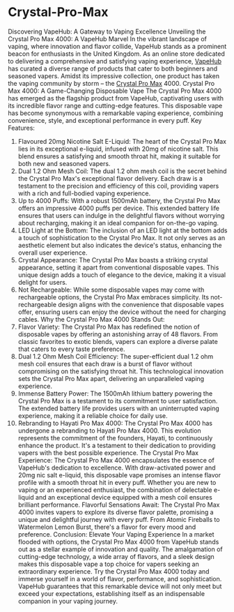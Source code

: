 # Crystal-Pro-Max
Discovering VapeHub: A Gateway to Vaping Excellence
Unveiling the Crystal Pro Max 4000: A VapeHub Marvel
In the vibrant landscape of vaping, where innovation and flavor collide, VapeHub stands as a prominent beacon for enthusiasts in the United Kingdom. As an online store dedicated to delivering a comprehensive and satisfying vaping experience, <a href="https://www.vapehub.co.uk/">VapeHub</a> has curated a diverse range of products that cater to both beginners and seasoned vapers. Amidst its impressive collection, one product has taken the vaping community by storm – the <a href="https://www.vapehub.co.uk/crystal-pro-max-4000/">Crystal Pro Max</a> 4000.
Crystal Pro Max 4000: A Game-Changing Disposable Vape
The Crystal Pro Max 4000 has emerged as the flagship product from VapeHub, captivating users with its incredible flavor range and cutting-edge features. This disposable vape has become synonymous with a remarkable vaping experience, combining convenience, style, and exceptional performance in every puff.
Key Features:
1. Flavoured 20mg Nicotine Salt E-Liquid:
The heart of the Crystal Pro Max lies in its exceptional e-liquid, infused with 20mg of nicotine salt. This blend ensures a satisfying and smooth throat hit, making it suitable for both new and seasoned vapers.
2. Dual 1.2 Ohm Mesh Coil:
The dual 1.2 ohm mesh coil is the secret behind the Crystal Pro Max's exceptional flavor delivery. Each draw is a testament to the precision and efficiency of this coil, providing vapers with a rich and full-bodied vaping experience.
3. Up to 4000 Puffs:
With a robust 1500mAh battery, the Crystal Pro Max offers an impressive 4000 puffs per device. This extended battery life ensures that users can indulge in the delightful flavors without worrying about recharging, making it an ideal companion for on-the-go vaping.
4. LED Light at the Bottom:
The inclusion of an LED light at the bottom adds a touch of sophistication to the Crystal Pro Max. It not only serves as an aesthetic element but also indicates the device's status, enhancing the overall user experience.
5. Crystal Appearance:
The Crystal Pro Max boasts a striking crystal appearance, setting it apart from conventional disposable vapes. This unique design adds a touch of elegance to the device, making it a visual delight for users.
6. Not Rechargeable:
While some disposable vapes may come with rechargeable options, the Crystal Pro Max embraces simplicity. Its not-rechargeable design aligns with the convenience that disposable vapes offer, ensuring users can enjoy the device without the need for charging cables.
Why the Crystal Pro Max 4000 Stands Out:
1. Flavor Variety:
The Crystal Pro Max has redefined the notion of disposable vapes by offering an astonishing array of 48 flavors. From classic favorites to exotic blends, vapers can explore a diverse palate that caters to every taste preference.
2. Dual 1.2 Ohm Mesh Coil Efficiency:
The super-efficient dual 1.2 ohm mesh coil ensures that each draw is a burst of flavor without compromising on the satisfying throat hit. This technological innovation sets the Crystal Pro Max apart, delivering an unparalleled vaping experience.
3. Immense Battery Power:
The 1500mAh lithium battery powering the Crystal Pro Max is a testament to its commitment to user satisfaction. The extended battery life provides users with an uninterrupted vaping experience, making it a reliable choice for daily use.
4. Rebranding to Hayati Pro Max 4000:
The Crystal Pro Max 4000 has undergone a rebranding to Hayati Pro Max 4000. This evolution represents the commitment of the founders, Hayati, to continuously enhance the product. It's a testament to their dedication to providing vapers with the best possible experience.
The Crystal Pro Max Experience:
The Crystal Pro Max 4000 encapsulates the essence of VapeHub's dedication to excellence. With draw-activated power and 20mg nic salt e-liquid, this disposable vape promises an intense flavor profile with a smooth throat hit in every puff. Whether you are new to vaping or an experienced enthusiast, the combination of delectable e-liquid and an exceptional device equipped with a mesh coil ensures brilliant performance.
Flavorful Sensations Await:
The Crystal Pro Max 4000 invites vapers to explore its diverse flavor palette, promising a unique and delightful journey with every puff. From Atomic Fireballs to Watermelon Lemon Burst, there's a flavor for every mood and preference.
Conclusion: Elevate Your Vaping Experience
In a market flooded with options, the Crystal Pro Max 4000 from VapeHub stands out as a stellar example of innovation and quality. The amalgamation of cutting-edge technology, a wide array of flavors, and a sleek design makes this disposable vape a top choice for vapers seeking an extraordinary experience.
Try the Crystal Pro Max 4000 today and immerse yourself in a world of flavor, performance, and sophistication. VapeHub guarantees that this remarkable device will not only meet but exceed your expectations, establishing itself as an indispensable companion in your vaping journey.

